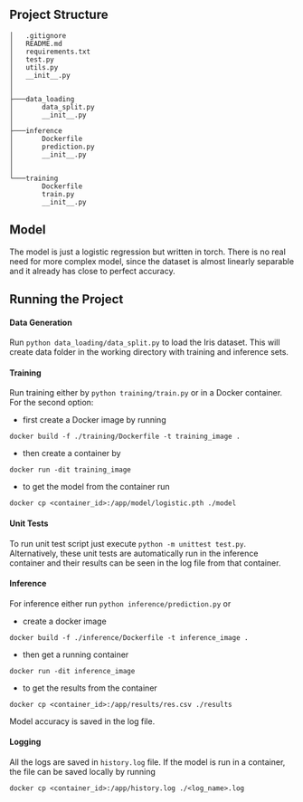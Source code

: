 ## Project Structure
```
│   .gitignore 
│   README.md
│   requirements.txt
│   test.py
│   utils.py
│   __init__.py
│       
│
├───data_loading
│       data_split.py
│       __init__.py
│
├───inference
│       Dockerfile
│       prediction.py
│       __init__.py
│
│
└───training
        Dockerfile
        train.py
        __init__.py
```

## Model

The model is just a logistic regression but written in torch. There is no real need for more complex model, since the dataset is almost linearly separable and it already has close to perfect accuracy.

## Running the Project

#### Data Generation

Run `python data_loading/data_split.py` to load the Iris dataset. This will create data folder in the working directory with training and inference sets.

#### Training

Run training either by `python training/train.py` or in a Docker container. For the second option:
- first create a Docker image by running
```
docker build -f ./training/Dockerfile -t training_image .
```
- then create a container by
```
docker run -dit training_image
```
- to get the model from the container run
```
docker cp <container_id>:/app/model/logistic.pth ./model
```

#### Unit Tests
To run unit test script just execute `python -m unittest test.py`. Alternatively, these unit tests are automatically run in the inference container and their results can be seen in the log file from that container.

#### Inference

For inference either run `python inference/prediction.py` or
- create a docker image
```
docker build -f ./inference/Dockerfile -t inference_image .
```
- then get a running container
```
docker run -dit inference_image
```
- to get the results from the container
```
docker cp <container_id>:/app/results/res.csv ./results
```
Model accuracy is saved in the log file.

#### Logging

All the logs are saved in `history.log` file. If the model is run in a container, the file can be saved locally by running
```
docker cp <container_id>:/app/history.log ./<log_name>.log
```

